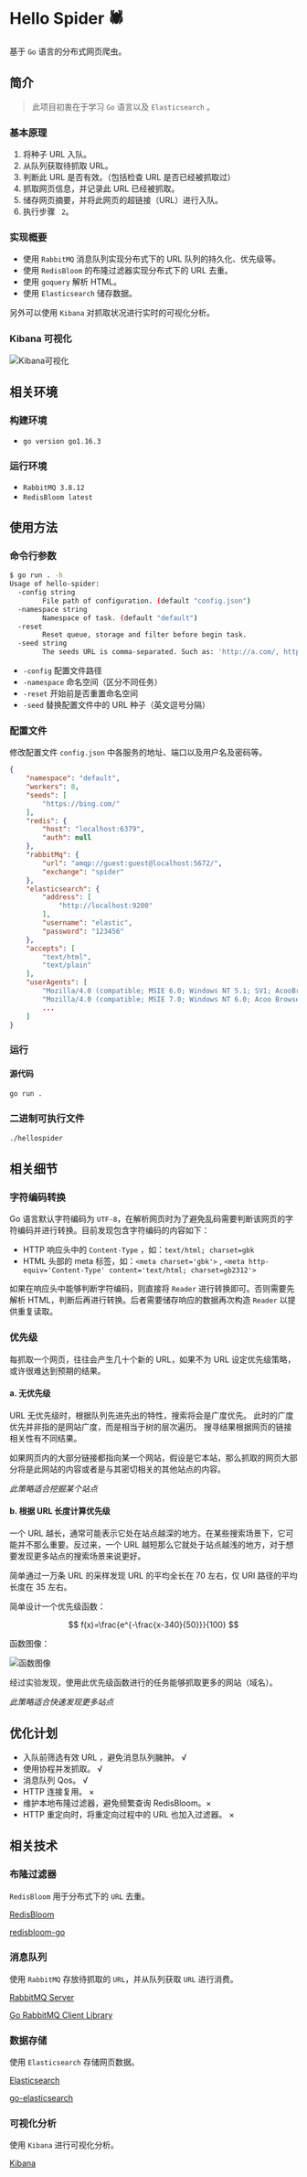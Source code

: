 # Hello Spider 🕷
基于 ```Go``` 语言的分布式网页爬虫。

## 简介
> 此项目初衷在于学习 ```Go``` 语言以及 ```Elasticsearch``` 。

### 基本原理
1. 将种子 URL 入队。
2. 从队列获取待抓取 URL。
3. 判断此 URL 是否有效。（包括检查 URL 是否已经被抓取过）
4. 抓取网页信息，并记录此 URL 已经被抓取。
5. 储存网页摘要，并将此网页的超链接（URL）进行入队。
6. 执行步骤 ``` 2```。

### 实现概要
* 使用 ```RabbitMQ``` 消息队列实现分布式下的 URL 队列的持久化、优先级等。
* 使用 ```RedisBloom``` 的布隆过滤器实现分布式下的 URL 去重。
* 使用 ```goquery``` 解析 HTML。
* 使用 ```Elasticsearch``` 储存数据。

另外可以使用 ```Kibana``` 对抓取状况进行实时的可视化分析。
### Kibana 可视化
![Kibana可视化](docs/img/kibana.png?raw=true)

## 相关环境
### 构建环境
* ```go version go1.16.3```
### 运行环境
* ```RabbitMQ 3.8.12```
* ```RedisBloom latest```

## 使用方法
### 命令行参数
```bash
$ go run . -h
Usage of hello-spider:
  -config string
        File path of configuration. (default "config.json")
  -namespace string
        Namespace of task. (default "default")
  -reset
        Reset queue, storage and filter before begin task.
  -seed string
        The seeds URL is comma-separated. Such as: 'http://a.com/, http://b.com/'. And the seeds in the configuration file will be ignored.
```
* ```-config``` 配置文件路径
* ```-namespace``` 命名空间（区分不同任务）
* ```-reset``` 开始前是否重置命名空间
* ```-seed``` 替换配置文件中的 URL 种子（英文逗号分隔）
### 配置文件
修改配置文件 ```config.json``` 中各服务的地址、端口以及用户名及密码等。

```json
{
    "namespace": "default",
    "workers": 8,
    "seeds": [
        "https://bing.com/"
    ],
    "redis": {
        "host": "localhost:6379",
        "auth": null
    },
    "rabbitMq": {
        "url": "amqp://guest:guest@localhost:5672/",
        "exchange": "spider"
    },
    "elasticsearch": {
        "address": [
            "http://localhost:9200"
        ],
        "username": "elastic",
        "password": "123456"
    },
    "accepts": [
        "text/html",
        "text/plain"
    ],
    "userAgents": [
        "Mozilla/4.0 (compatible; MSIE 6.0; Windows NT 5.1; SV1; AcooBrowser; .NET CLR 1.1.4322; .NET CLR 2.0.50727)",
        "Mozilla/4.0 (compatible; MSIE 7.0; Windows NT 6.0; Acoo Browser; SLCC1; .NET CLR 2.0.50727; Media Center PC 5.0; .NET CLR 3.0.04506)",
        ...
    ]
}
```
### 运行
#### 源代码
```bash
go run .
```
### 二进制可执行文件
```bash
./hellospider
```

## 相关细节
### 字符编码转换
Go 语言默认字符编码为 ```UTF-8```，在解析网页时为了避免乱码需要判断该网页的字符编码并进行转换。目前发现包含字符编码的内容如下：
* HTTP 响应头中的 ```Content-Type``` ，如：```text/html; charset=gbk```
* HTML 头部的 meta 标签，如：```<meta charset='gbk'>``` , ```<meta http-equiv='Content-Type' content='text/html; charset=gb2312'>```

如果在响应头中能够判断字符编码，则直接将 ```Reader``` 进行转换即可。否则需要先解析 HTML，判断后再进行转换。后者需要储存响应的数据再次构造 ```Reader``` 以提供重复读取。

### 优先级
每抓取一个网页，往往会产生几十个新的 URL，如果不为 URL 设定优先级策略，或许很难达到预期的结果。
#### a. 无优先级
URL 无优先级时，根据队列先进先出的特性，搜索将会是广度优先。
此时的广度优先并非指的是网站广度，而是相当于树的层次遍历。
搜寻结果根据网页的链接相关性有不同结果。

如果网页内的大部分链接都指向某一个网站，假设是它本站，那么抓取的网页大部分将是此网站的内容或者是与其密切相关的其他站点的内容。

*此策略适合挖掘某个站点*
#### b. 根据 URL 长度计算优先级
一个 URL 越长，通常可能表示它处在站点越深的地方。在某些搜索场景下，它可能并不那么重要。反过来，一个 URL 越短那么它就处于站点越浅的地方，对于想要发现更多站点的搜索场景来说更好。

简单通过一万条 URL 的采样发现  URL 的平均全长在 70 左右，仅 URI 路径的平均长度在 35 左右。

简单设计一个优先级函数：

$$
f(x)=\frac{e^{-\frac{x-340}{50}}}{100}
$$

函数图像：

![函数图像](docs/img/fx.jpg?raw=true)

经过实验发现，使用此优先级函数进行的任务能够抓取更多的网站（域名）。

*此策略适合快速发现更多站点*
## 优化计划
* 入队前筛选有效 URL ，避免消息队列臃肿。 √
* 使用协程并发抓取。 √
* 消息队列 Qos。 √
* HTTP 连接复用。 ×
* 维护本地布隆过滤器，避免频繁查询 RedisBloom。×
* HTTP 重定向时，将重定向过程中的 URL 也加入过滤器。 ×


## 相关技术
### 布隆过滤器
```RedisBloom``` 用于分布式下的 ```URL``` 去重。

[RedisBloom](https://github.com/RedisBloom/RedisBloom)

[redisbloom-go](https://github.com/RedisBloom/redisbloom-go)

### 消息队列
使用 ```RabbitMQ``` 存放待抓取的 ```URL```，并从队列获取 ```URL``` 进行消费。

[RabbitMQ Server](https://github.com/rabbitmq/rabbitmq-server)

[Go RabbitMQ Client Library](https://github.com/streadway/amqp)

### 数据存储
使用 ```Elasticsearch``` 存储网页数据。

[Elasticsearch](https://github.com/elastic/elasticsearch)

[go-elasticsearch](https://github.com/elastic/go-elasticsearch)

### 可视化分析
使用 ```Kibana``` 进行可视化分析。

[Kibana](https://github.com/elastic/kibana)

